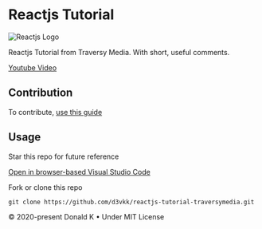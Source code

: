 # Reactjs Tutorial

![Reactjs Logo](https://github.com/d3vkk/reactjs-tutorial-traversymedia/blob/master/reactjs-logo.svg)

Reactjs Tutorial from Traversy Media. With short, useful comments.

[Youtube Video](https://www.youtube.com/watch?v=sBws8MSXN7A)

## Contribution

To contribute, [use this guide](https://github.com/d3vkk/open-source/blob/master/CONTRIBUTING.md)

## Usage

Star this repo for future reference

[Open in browser-based Visual Studio Code](https://vscode.dev//github/d3vkk/reactjs-tutorial-traversymedia)

Fork or clone this repo
```
git clone https://github.com/d3vkk/reactjs-tutorial-traversymedia.git
```

© 2020-present Donald K • Under MIT License
